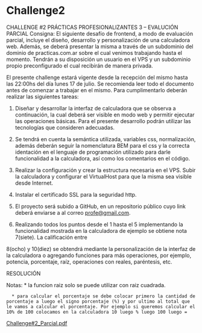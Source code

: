 # Challenge2

CHALLENGE #2 PRÁCTICAS PROFESIONALIZANTES 3 – EVALUCIÓN PARCIAL
Consigna:
El siguiente desafío de frontend, a modo de evaluación parcial, incluye el diseño, desarrollo
y personalización de una calculadora web. Además, se deberá presentar la misma a través
de un subdominio del dominio de practicas.com.ar sobre el cual venimos trabajando hasta
el momento. Tendrán a su disposición un usuario en el VPS y un subdominio propio
preconfigurado el cual recibirán de manera privada.

El presente challenge estará vigente desde la recepción del mismo hasta las 22:00hs del
día lunes 17 de julio. Se recomienda leer todo el documento antes de comenzar a trabajar
en el mismo. Para cumplimentarlo deberán realizar las siguientes tareas:

1. Diseñar y desarrollar la interfaz de calculadora que se observa a continuación, la cual
deberá ser visible en modo web y permitir ejecutar las operaciones básicas. Para el
presente desarrollo podrán utilizar las tecnologías que consideren adecuadas.

2. Se tendrá en cuenta la semántica utilizada, variables css, normalización, además
deberán seguir la nomenclatura BEM para el css y la correcta identación en el lenguaje
de programación utilizado para darle funcionalidad a la calculadora, así como los
comentarios en el código.

3. Realizar la configuración y crear la estructura necesaria en el VPS. Subir la calculadora
y configurar el VirtualHost para que la misma sea visible desde Internet.

4. Instalar el certificado SSL para la seguridad http.

5. El proyecto será subido a GitHub, en un repositorio público cuyo link deberá enviarse a
al correo profe@gmail.com.

6. Realizando todos los puntos desde el 1 hasta el 5 implementando la funcionalidad
mostrada en la calculadora de ejemplo se obtiene nota 7(siete). La calificación entre

8(ocho) y 10(diez) se obtendrá mediante la personalización de la interfaz de la
calculadora o agregando funciones para más operaciones, por ejemplo, potencia,
porcentaje, raíz, operaciones con reales, paréntesis, etc.

RESOLUCIÓN

Notas: * la funcion raiz solo se puede utilizar con raiz cuadrada.

      * para calcular el porcentaje se debe colocar primero la cantidad de porcentaje a luego el signo porcentaje (%) y por ultimo al total que le vamos a calcular el porcentaje. Por ejemplo si queremos calcular el 10% de 100 colocamos en la calculadora 10 luego % luego 100 luego = 


[Challenge#2_Parcial.pdf](https://github.com/AngelChaile/Challenge2/files/14182622/Challenge.2_Parcial.pdf)
